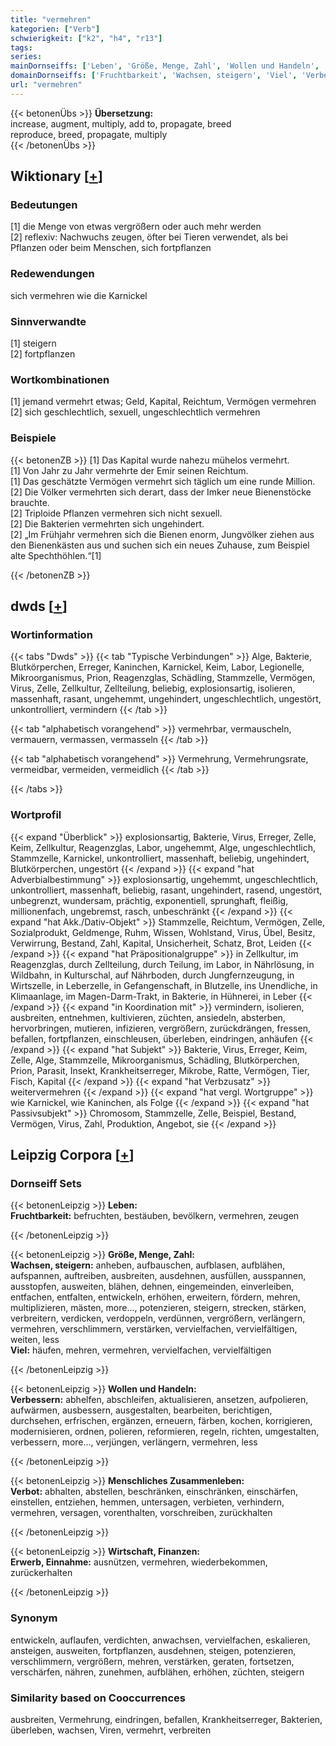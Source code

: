 ```yaml
---
title: "vermehren"
kategorien: ["Verb"]
schwierigkeit: ["k2", "h4", "r13"]
tags:
series:
mainDornseiffs: ['Leben', 'Größe, Menge, Zahl', 'Wollen und Handeln', 'Menschliches Zusammenleben', 'Wirtschaft, Finanzen']
domainDornseiffs: ['Fruchtbarkeit', 'Wachsen, steigern', 'Viel', 'Verbessern', 'Verbot', 'Erwerb, Einnahme']
url: "vermehren"
---
```


{{< betonenÜbs >}}
**Übersetzung:**  
increase, augment, multiply, add to, propagate, breed  
reproduce, breed, propagate, multiply  
{{< /betonenÜbs >}}

## Wiktionary [[+](https://de.wiktionary.org/wiki/vermehren)]

### Bedeutungen
[1] die Menge von etwas vergrößern oder auch mehr werden  
[2] reflexiv: Nachwuchs zeugen, öfter bei Tieren verwendet, als bei Pflanzen oder beim Menschen, sich fortpflanzen  

### Redewendungen
sich vermehren wie die Karnickel  

### Sinnverwandte
[1] steigern  
[2] fortpflanzen  

### Wortkombinationen
[1] jemand vermehrt etwas; Geld, Kapital, Reichtum, Vermögen vermehren  
[2] sich geschlechtlich, sexuell, ungeschlechtlich vermehren  

### Beispiele
{{< betonenZB >}}
[1] Das Kapital wurde nahezu mühelos vermehrt.  
[1] Von Jahr zu Jahr vermehrte der Emir seinen Reichtum.  
[1] Das geschätzte Vermögen vermehrt sich täglich um eine runde Million.  
[2] Die Völker vermehrten sich derart, dass der Imker neue Bienenstöcke brauchte.  
[2] Triploide Pflanzen vermehren sich nicht sexuell.  
[2] Die Bakterien vermehrten sich ungehindert.  
[2] „Im Frühjahr vermehren sich die Bienen enorm, Jungvölker ziehen aus den Bienenkästen aus und suchen sich ein neues Zuhause, zum Beispiel alte Spechthöhlen.“[1]  

{{< /betonenZB >}}


## dwds [[+](https://www.dwds.de/wb/vermehren)]

### Wortinformation
{{< tabs "Dwds" >}}
{{< tab "Typische Verbindungen" >}}
Alge, Bakterie, Blutkörperchen, Erreger, Kaninchen, Karnickel, Keim, Labor, Legionelle, Mikroorganismus, Prion, Reagenzglas, Schädling, Stammzelle, Vermögen, Virus, Zelle, Zellkultur, Zellteilung, beliebig, explosionsartig, isolieren, massenhaft, rasant, ungehemmt, ungehindert, ungeschlechtlich, ungestört, unkontrolliert, vermindern
{{< /tab >}}

{{< tab "alphabetisch vorangehend" >}}
vermehrbar, vermauscheln, vermauern, vermassen, vermasseln
{{< /tab >}}

{{< tab "alphabetisch vorangehend" >}}
Vermehrung, Vermehrungsrate, vermeidbar, vermeiden, vermeidlich
{{< /tab >}}

{{< /tabs >}}

### Wortprofil
{{< expand "Überblick" >}} explosionsartig, Bakterie, Virus, Erreger, Zelle, Keim, Zellkultur, Reagenzglas, Labor, ungehemmt, Alge, ungeschlechtlich, Stammzelle, Karnickel, unkontrolliert, massenhaft, beliebig, ungehindert, Blutkörperchen, ungestört {{< /expand >}}
{{< expand "hat Adverbialbestimmung" >}} explosionsartig, ungehemmt, ungeschlechtlich, unkontrolliert, massenhaft, beliebig, rasant, ungehindert, rasend, ungestört, unbegrenzt, wundersam, prächtig, exponentiell, sprunghaft, fleißig, millionenfach, ungebremst, rasch, unbeschränkt {{< /expand >}}
{{< expand "hat Akk./Dativ-Objekt" >}} Stammzelle, Reichtum, Vermögen, Zelle, Sozialprodukt, Geldmenge, Ruhm, Wissen, Wohlstand, Virus, Übel, Besitz, Verwirrung, Bestand, Zahl, Kapital, Unsicherheit, Schatz, Brot, Leiden {{< /expand >}}
{{< expand "hat Präpositionalgruppe" >}} in Zellkultur, im Reagenzglas, durch Zellteilung, durch Teilung, im Labor, in Nährlösung, in Wildbahn, in Kulturschal, auf Nährboden, durch Jungfernzeugung, in Wirtszelle, in Leberzelle, in Gefangenschaft, in Blutzelle, ins Unendliche, in Klimaanlage, im Magen-Darm-Trakt, in Bakterie, in Hühnerei, in Leber {{< /expand >}}
{{< expand "in Koordination mit" >}} vermindern, isolieren, ausbreiten, entnehmen, kultivieren, züchten, ansiedeln, absterben, hervorbringen, mutieren, infizieren, vergrößern, zurückdrängen, fressen, befallen, fortpflanzen, einschleusen, überleben, eindringen, anhäufen {{< /expand >}}
{{< expand "hat Subjekt" >}} Bakterie, Virus, Erreger, Keim, Zelle, Alge, Stammzelle, Mikroorganismus, Schädling, Blutkörperchen, Prion, Parasit, Insekt, Krankheitserreger, Mikrobe, Ratte, Vermögen, Tier, Fisch, Kapital {{< /expand >}}
{{< expand "hat Verbzusatz" >}} weitervermehren {{< /expand >}}
{{< expand "hat vergl. Wortgruppe" >}} wie Karnickel, wie Kaninchen, als Folge {{< /expand >}}
{{< expand "hat Passivsubjekt" >}} Chromosom, Stammzelle, Zelle, Beispiel, Bestand, Vermögen, Virus, Zahl, Produktion, Angebot, sie {{< /expand >}}

## Leipzig Corpora [[+](https://corpora.uni-leipzig.de/en/res?word=vermehren&corpusId=deu_newscrawl-public_2018)]

### Dornseiff Sets
{{< betonenLeipzig >}}
**Leben:**  
**Fruchtbarkeit:** befruchten, bestäuben, bevölkern, vermehren, zeugen  

{{< /betonenLeipzig >}}


{{< betonenLeipzig >}}
**Größe, Menge, Zahl:**  
**Wachsen, steigern:** anheben, aufbauschen, aufblasen, aufblähen, aufspannen, auftreiben, ausbreiten, ausdehnen, ausfüllen, ausspannen, ausstopfen, ausweiten, blähen, dehnen, eingemeinden, einverleiben, entfachen, entfalten, entwickeln, erhöhen, erweitern, fördern, mehren, multiplizieren, mästen, more..., potenzieren, steigern, strecken, stärken, verbreitern, verdicken, verdoppeln, verdünnen, vergrößern, verlängern, vermehren, verschlimmern, verstärken, vervielfachen, vervielfältigen, weiten, less  
**Viel:** häufen, mehren, vermehren, vervielfachen, vervielfältigen  

{{< /betonenLeipzig >}}


{{< betonenLeipzig >}}
**Wollen und Handeln:**  
**Verbessern:** abhelfen, abschleifen, aktualisieren, ansetzen, aufpolieren, aufwärmen, ausbessern, ausgestalten, bearbeiten, berichtigen, durchsehen, erfrischen, ergänzen, erneuern, färben, kochen, korrigieren, modernisieren, ordnen, polieren, reformieren, regeln, richten, umgestalten, verbessern, more..., verjüngen, verlängern, vermehren, less  

{{< /betonenLeipzig >}}


{{< betonenLeipzig >}}
**Menschliches Zusammenleben:**  
**Verbot:** abhalten, abstellen, beschränken, einschränken, einschärfen, einstellen, entziehen, hemmen, untersagen, verbieten, verhindern, vermehren, versagen, vorenthalten, vorschreiben, zurückhalten  

{{< /betonenLeipzig >}}


{{< betonenLeipzig >}}
**Wirtschaft, Finanzen:**  
**Erwerb, Einnahme:** ausnützen, vermehren, wiederbekommen, zurückerhalten  

{{< /betonenLeipzig >}}

### Synonym
entwickeln, auflaufen, verdichten, anwachsen, vervielfachen, eskalieren, ansteigen, ausweiten, fortpflanzen, ausdehnen, steigen, potenzieren, verschlimmern, vergrößern, mehren, verstärken, geraten, fortsetzen, verschärfen, nähren, zunehmen, aufblähen, erhöhen, züchten, steigern


### Similarity based on Cooccurrences
ausbreiten, Vermehrung, eindringen, befallen, Krankheitserreger, Bakterien, überleben, wachsen, Viren, vermehrt, verbreiten

